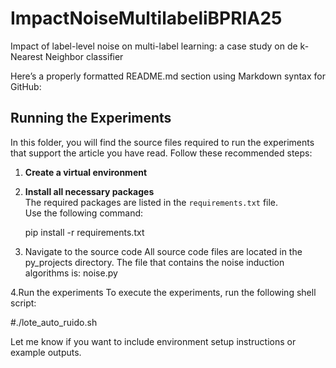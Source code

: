# ImpactNoiseMultilabeliBPRIA25
Impact of label-level noise on multi-label learning: a case study on de k-Nearest Neighbor classifier

Here’s a properly formatted README.md section using Markdown syntax for GitHub:

## Running the Experiments

In this folder, you will find the source files required to run the experiments that support the article you have read. Follow these recommended steps:

1. **Create a virtual environment**

2. **Install all necessary packages**  
   The required packages are listed in the `requirements.txt` file.  
   Use the following command:
   
   pip install -r requirements.txt

3. Navigate to the source code
All source code files are located in the py_projects directory.
The file that contains the noise induction algorithms is: noise.py

4.Run the experiments
To execute the experiments, run the following shell script:

#./lote_auto_ruido.sh

Let me know if you want to include environment setup instructions or example outputs.
